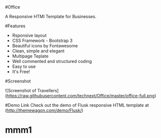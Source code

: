 #Office

A Responsive HTMl Template for Businesses.

#Features

- Rsponsive layout
- CSS Framework - Bootstrap 3
- Beautiful icons by Fontawesome
- Clean, simple and elegant
- Multipage Teplate
- Well commented and structured coding
- Easy to use
- It's Free!

#Screenshot


![Screenshot of Travellers]
(https://raw.githubusercontent.com/technext/Office/master/office-full.png)

#Demo Link
Check out the demo of Flusk responsive HTML template at (http://themewagon.com/demo/Flusk/)


# mmm1
